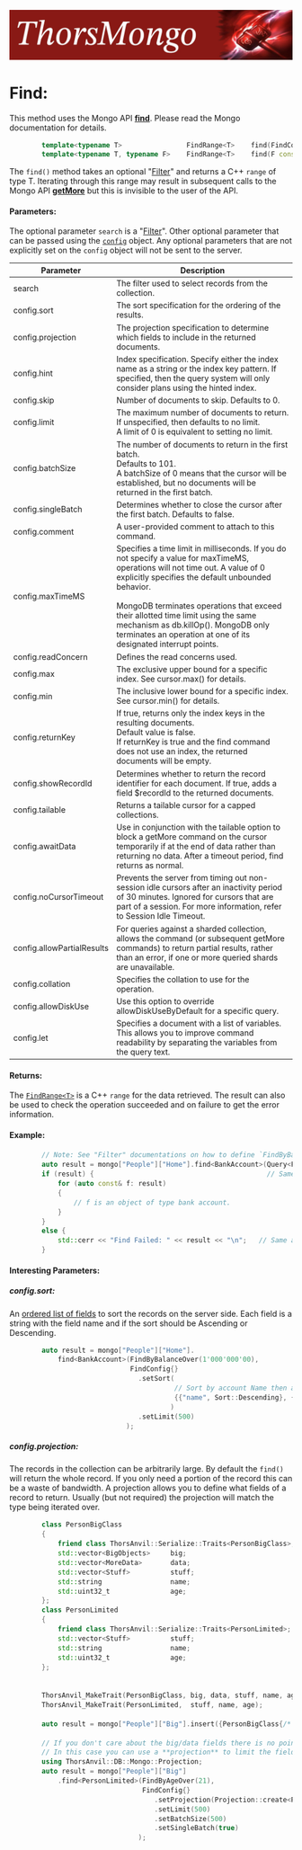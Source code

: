 ![ThorsMongo](../img/thorsmongo.jpg)

# Find:

This method uses the Mongo API [**find**](https://www.mongodb.com/docs/manual/reference/command/find/). Please read the Mongo documentation for details.

```C++
        template<typename T>                FindRange<T>    find(FindConfig const& config = FindConfig{});                  // Find All
        template<typename T, typename F>    FindRange<T>    find(F const& search, FindConfig const& config = FindConfig{});
```

The `find()` method takes an optional "[Filter](Filter.md)" and returns a C++ `range` of type T. Iterating through this range may result in subsequent calls to the Mongo API [**getMore**](https://www.mongodb.com/docs/manual/reference/command/getMore/) but this is invisible to the user of the API.

#### Parameters:
The optional parameter `search` is a "[Filter](Filter.md)". Other optional parameter that can be passed using the [`config`](../src/ThorsMongo/ThorsMongoFind.h#L11-L79) object. Any optional parameters that are not explicitly set on the `config` object will not be sent to the server.


| Parameter | Description |
| --------- | ----------- |
| search | The filter used to select records from the collection. |
| config.sort | The sort specification for the ordering of the results. |
| config.projection | The projection specification to determine which fields to include in the returned documents. |
| config.hint | Index specification. Specify either the index name as a string or the index key pattern. If specified, then the query system will only consider plans using the hinted index. |
| config.skip | Number of documents to skip. Defaults to 0. |
| config.limit | The maximum number of documents to return.<br>If unspecified, then defaults to no limit.<br>A limit of 0 is equivalent to setting no limit. |
| config.batchSize | The number of documents to return in the first batch.<br>Defaults to 101.<br>A batchSize of 0 means that the cursor will be established, but no documents will be returned in the first batch. |
| config.singleBatch | Determines whether to close the cursor after the first batch. Defaults to false. |
| config.comment | A user-provided comment to attach to this command. |
| config.maxTimeMS | Specifies a time limit in milliseconds. If you do not specify a value for maxTimeMS, operations will not time out. A value of 0 explicitly specifies the default unbounded behavior.<br><br>MongoDB terminates operations that exceed their allotted time limit using the same mechanism as db.killOp(). MongoDB only terminates an operation at one of its designated interrupt points. |
| config.readConcern | Defines the read concerns used.
| config.max | The exclusive upper bound for a specific index. See cursor.max() for details. |
| config.min | The inclusive lower bound for a specific index. See cursor.min() for details. |
| config.returnKey | If true, returns only the index keys in the resulting documents.<br>Default value is false.<br>If returnKey is true and the find command does not use an index, the returned documents will be empty. |
| config.showRecordId | Determines whether to return the record identifier for each document. If true, adds a field $recordId to the returned documents. |
| config.tailable | Returns a tailable cursor for a capped collections. |
| config.awaitData | Use in conjunction with the tailable option to block a getMore command on the cursor temporarily if at the end of data rather than returning no data. After a timeout period, find returns as normal. |
| config.noCursorTimeout | Prevents the server from timing out non-session idle cursors after an inactivity period of 30 minutes. Ignored for cursors that are part of a session. For more information, refer to Session Idle Timeout. |
| config.allowPartialResults | For queries against a sharded collection, allows the command (or subsequent getMore commands) to return partial results, rather than an error, if one or more queried shards are unavailable. |
| config.collation | Specifies the collation to use for the operation. |
| config.allowDiskUse | Use this option to override allowDiskUseByDefault for a specific query. |
| config.let | Specifies a document with a list of variables. This allows you to improve command readability by separating the variables from the query text. |


#### Returns:

The [`FindRange<T>`](../src/ThorsMongo/ThorsMongoFind.h#L83-L132) is a C++ `range` for the data retrieved. The result can also be used to check the operation succeeded and on failure to get the error information.

#### Example:

```C++
        // Note: See "Filter" documentations on how to define `FindByBalanceOver`
        auto result = mongo["People"]["Home"].find<BankAccount>(Query<FindByBalanceOver>(1'000'000'00));
        if (result) {                                           // Same as !result.isOk()
            for (auto const& f: result)
            {
                // f is an object of type bank account.
            }
        }
        else {
            std::cerr << "Find Failed: " << result << "\n";   // Same as result.getHRErrorMessage()
        }
```

#### Interesting Parameters:

##### config.sort:

An [ordered list of fields](../src/ThorsMongo/ThorsMongoCommon.h#L160-L169) to sort the records on the server side. Each field is a string with the field name and if the sort should be Ascending or Descending.

```C++
        auto result = mongo["People"]["Home"].
            find<BankAccount>(FindByBalanceOver(1'000'000'00),
                              FindConfig{}
                                .setSort(
                                         // Sort by account Name then accountID
                                         {{"name", Sort::Descending}, {"accounID", Sort::Ascending}}
                                        )
                                .setLimit(500)
                             );
```

##### config.projection:

The records in the collection can be arbitrarily large. By default the `find()` will return the whole record. If you only need a portion of the record this can be a waste of bandwidth. A projection allows you to define what fields of a record to return. Usually (but not required) the projection will match the type being iterated over.

```C++
        class PersonBigClass
        {
            friend class ThorsAnvil::Serialize::Traits<PersonBigClass>;
            std::vector<BigObjects>     big;
            std::vector<MoreData>       data;
            std::vector<Stuff>          stuff;
            std::string                 name;
            std::uint32_t               age;
        };
        class PersonLimited
        {
            friend class ThorsAnvil::Serialize::Traits<PersonLimited>;
            std::vector<Stuff>          stuff;
            std::string                 name;
            std::uint32_t               age;
        };


        ThorsAnvil_MakeTrait(PersonBigClass, big, data, stuff, name, age);
        ThorsAnvil_MakeTrait(PersonLimited,  stuff, name, age);

        auto result = mongo["People"]["Big"].insert({PersonBigClass{/* Construct This object */}});

        // If you don't care about the big/data fields there is no point in retrieving them from the Big Collection.
        // In this case you can use a **projection** to limit the fields that are returned.
        using ThorsAnvil::DB::Mongo::Projection;
        auto result = mongo["People"]["Big"]
            .find<PersonLimited>(FindByAgeOver(21),
                                 FindConfig{}
                                    .setProjection(Projection::create<PersonLimited>())
                                    .setLimit(500)
                                    .setBatchSize(500)
                                    .setSingleBatch(true)
                                );
```


